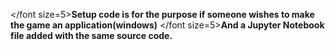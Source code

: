 </font size=5>**Setup code is for the purpose if someone wishes to make the game an application(windows)**</font>
</font size=5>**And a Jupyter Notebook file added with the same source code.**</font>

